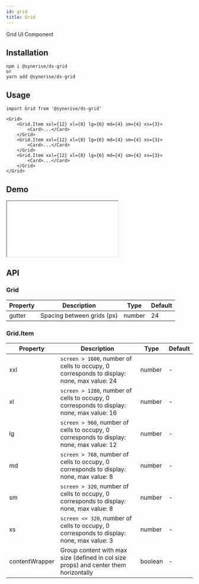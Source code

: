 ```yaml
---
id: grid
title: Grid
---
```


Grid UI Component

## Installation
```
npm i @synerise/ds-grid
or
yarn add @synerise/ds-grid
```

## Usage
```
import Grid from '@synerise/ds-grid'
 
<Grid>
    <Grid.Item xxl={12} xl={8} lg={6} md={4} sm={4} xs={3}>
        <Card>...</Card>
    </Grid>
    <Grid.Item xxl={12} xl={8} lg={6} md={4} sm={4} xs={3}>
        <Card>...</Card>
    </Grid>
    <Grid.Item xxl={12} xl={8} lg={6} md={4} sm={4} xs={3}>
        <Card>...</Card>
    </Grid>
</Grid>

```

## Demo

<iframe src="/storybook-static/iframe.html?id=components-grid--default"></iframe>

## API

### Grid

| Property | Description                | Type   | Default |
| -------- | -----------                | ----   | ------- |
| gutter   | Spacing between grids (px) | number | 24      |



### Grid.Item

| Property       | Description                                                                               | Type    | Default |
| --------       | -----------                                                                               | ----    | ------- |
| xxl            | `screen > 1600`, number of cells to occupy, 0 corresponds to display: none, max value: 24 | number  | -       |
| xl             | `screen > 1280`, number of cells to occupy, 0 corresponds to display: none, max value: 16 | number  | -       |
| lg             | `screen > 960`, number of cells to occupy, 0 corresponds to display: none, max value: 12  | number  | -       |
| md             | `screen > 768`, number of cells to occupy, 0 corresponds to display: none, max value: 8   | number  | -       |
| sm             | `screen > 320`, number of cells to occupy, 0 corresponds to display: none, max value: 8   | number  | -       |
| xs             | `screen <= 320`, number of cells to occupy, 0 corresponds to display: none, max value: 3  | number  | -       |
| contentWrapper | Group content with max size (defined in col size props) and center them horizontally      | boolean | -       |


